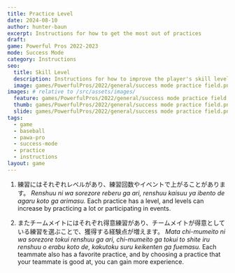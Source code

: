 ```yaml
---
title: Practice Level
date: 2024-08-10
author: hunter-baun
excerpt: Instructions for how to get the most out of practices
draft: 
game: Powerful Pros 2022-2023
mode: Success Mode
category: Instructions
seo:
  title: Skill Level
  description: Instructions for how to improve the player's skill level
  image: games/PowerfulPros/2022/general/success mode practice field.png
images: # relative to /src/assets/images/
  feature: games/PowerfulPros/2022/general/success mode practice field.png
  thumb: games/PowerfulPros/2022/general/success mode practice field.png
  slide: games/PowerfulPros/2022/general/success mode practice field.png
tags:
  - game
  - baseball
  - pawa-pro
  - success-mode
  - practice
  - instructions
layout: game
---
```


1. 練習にはそれぞれレベルがあり、練習回数やイベントで上がることがあります。
*Renshuu ni wa sorezore reberu ga ari, renshuu kaisuu ya ibento de agaru koto ga arimasu.*
Each practice has a level, and levels can increase by practicing a lot or participating in events.

2. またチームメイトにはそれぞれ得意練習があり、チームメイトが得意としている練習を選ぶことで、獲得する経験点が増えます。
*Mata chi-mumeito ni wa sorezore tokui renshuu ga ari, chi-mumeito ga tokui to shite iru renshuu o erabu koto de, kakutoku suru keikenten ga fuemasu.*
Each teammate also has a favorite practice, and by choosing a practice that your teammate is good at, you can gain more experience.